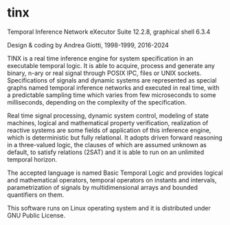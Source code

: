 # tinx
Temporal Inference Network eXecutor Suite 12.2.8, graphical shell 6.3.4

Design & coding by Andrea Giotti, 1998-1999, 2016-2024

TINX is a real time inference engine for system specification in an executable temporal logic. It is able to acquire, process and generate any binary, n-ary or real signal through POSIX
IPC, files or UNIX sockets. Specifications of signals and dynamic systems are represented as special graphs named temporal inference networks and executed in real time, with a
predictable sampling time which varies from few microseconds to some milliseconds, depending on the complexity of the specification.

Real time signal processing, dynamic system control, modeling of state machines, logical and mathematical property verification, realization of reactive systems are some fields of
application of this inference engine, which is deterministic but fully relational. It adopts driven forward reasoning in a three-valued logic, the clauses of which are assumed unknown
as default, to satisfy relations (2SAT) and it is able to run on an unlimited temporal horizon.

The accepted language is named Basic Temporal Logic and provides logical and mathematical operators, temporal operators on instants and intervals, parametrization of signals by
multidimensional arrays and bounded quantifiers on them.

This software runs on Linux operating system and it is distributed under GNU Public License.

